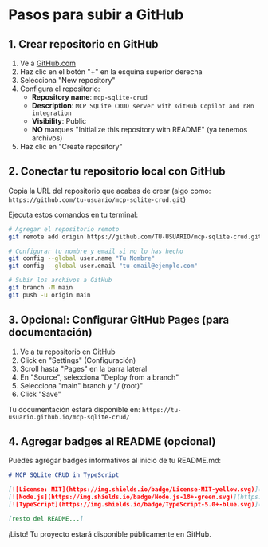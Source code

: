 # Pasos para subir a GitHub

## 1. Crear repositorio en GitHub

1. Ve a [GitHub.com](https://github.com)
2. Haz clic en el botón "+" en la esquina superior derecha
3. Selecciona "New repository"
4. Configura el repositorio:
   - **Repository name**: `mcp-sqlite-crud`
   - **Description**: `MCP SQLite CRUD server with GitHub Copilot and n8n integration`
   - **Visibility**: Public
   - **NO** marques "Initialize this repository with README" (ya tenemos archivos)
5. Haz clic en "Create repository"

## 2. Conectar tu repositorio local con GitHub

Copia la URL del repositorio que acabas de crear (algo como: `https://github.com/tu-usuario/mcp-sqlite-crud.git`)

Ejecuta estos comandos en tu terminal:

```bash
# Agregar el repositorio remoto
git remote add origin https://github.com/TU-USUARIO/mcp-sqlite-crud.git

# Configurar tu nombre y email si no lo has hecho
git config --global user.name "Tu Nombre"
git config --global user.email "tu-email@ejemplo.com"

# Subir los archivos a GitHub
git branch -M main
git push -u origin main
```

## 3. Opcional: Configurar GitHub Pages (para documentación)

1. Ve a tu repositorio en GitHub
2. Click en "Settings" (Configuración)
3. Scroll hasta "Pages" en la barra lateral
4. En "Source", selecciona "Deploy from a branch"
5. Selecciona "main" branch y "/ (root)"
6. Click "Save"

Tu documentación estará disponible en: `https://tu-usuario.github.io/mcp-sqlite-crud/`

## 4. Agregar badges al README (opcional)

Puedes agregar badges informativos al inicio de tu README.md:

```markdown
# MCP SQLite CRUD in TypeScript

[![License: MIT](https://img.shields.io/badge/License-MIT-yellow.svg)](https://opensource.org/licenses/MIT)
[![Node.js](https://img.shields.io/badge/Node.js-18+-green.svg)](https://nodejs.org/)
[![TypeScript](https://img.shields.io/badge/TypeScript-5.0+-blue.svg)](https://www.typescriptlang.org/)

[resto del README...]
```

¡Listo! Tu proyecto estará disponible públicamente en GitHub.
